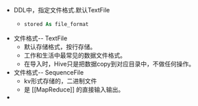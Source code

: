 - DDL中，指定文件格式.默认TextFile
	- ```SQL
	  stored As file_format
	  ```
- 文件格式-- TextFile
	- 默认存储格式，按行存储。
	- 工作和生活中最常见的数据文件格式。
	- 在导入时，Hive只是把数据copy到对应目录中，不做任何操作。
- 文件格式-- SequenceFile
	- kv形式存储的，二进制文件
	- 是 [[MapReduce]] 的直接输入输出。
-